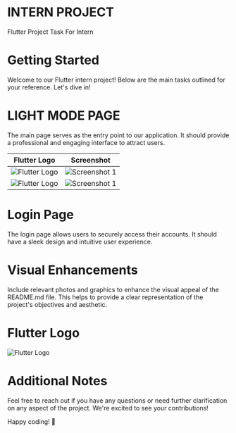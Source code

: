 # INTERN PROJECT

Flutter Project Task For Intern

# Getting Started
Welcome to our Flutter intern project! Below are the main tasks outlined for your reference. Let's dive in!

# LIGHT MODE PAGE
The main page serves as the entry point to our application. It should provide a professional and engaging interface to attract users.

| Flutter Logo                                              | Screenshot                                                                                          |
|-----------------------------------------------------------|-----------------------------------------------------------------------------------------------------|
| ![Flutter Logo](https://github.com/SeeVetri/demo_project/blob/master/Screenshots/Main_Page.jpg) | ![Screenshot 1](https://github.com/SeeVetri/demo_project/blob/master/Screenshots/Main_Page.jpg)     |
| ![Flutter Logo](https://github.com/SeeVetri/demo_project/blob/master/Screenshots/Main_Page.jpg) | ![Screenshot 1](https://github.com/SeeVetri/demo_project/blob/master/Screenshots/Main_Page.jpg) |

# Login Page
The login page allows users to securely access their accounts. It should have a sleek design and intuitive user experience.


# Visual Enhancements
Include relevant photos and graphics to enhance the visual appeal of the README.md file. This helps to provide a clear representation of the project's objectives and aesthetic.

# Flutter Logo

![Flutter Logo](https://upload.wikimedia.org/wikipedia/commons/1/17/Google-flutter-logo.png)

# Additional Notes
Feel free to reach out if you have any questions or need further clarification on any aspect of the project. We're excited to see your contributions!

Happy coding! 🚀